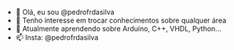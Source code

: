 - 👋 Olá, eu sou @pedrofrdasilva
- 👀 Tenho interesse em trocar conhecimentos sobre qualquer área
- 🌱 Atualmente aprendendo sobre Arduino, C++, VHDL, Python...
- 📫 Insta: @pedrofrdasilva

<!---
pedrofrdasilva/pedrofrdasilva is a ✨ special ✨ repository because its `README.md` (this file) appears on your GitHub profile.
You can click the Preview link to take a look at your changes.
--->
